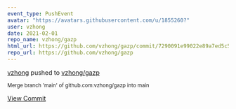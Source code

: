 ```yaml
---
event_type: PushEvent
avatar: "https://avatars.githubusercontent.com/u/1855260?"
user: vzhong
date: 2021-02-01
repo_name: vzhong/gazp
html_url: https://github.com/vzhong/gazp/commit/7290091e99022e89a7ed5c57177d518aee6f7e2c
repo_url: https://github.com/vzhong/gazp
---
```


<a href='https://github.com/vzhong' target='_blank'>vzhong</a> pushed to <a href='https://github.com/vzhong/gazp' target='_blank'>vzhong/gazp</a>

<small>Merge branch 'main' of github.com:vzhong/gazp into main</small>

<a href='https://github.com/vzhong/gazp/commit/7290091e99022e89a7ed5c57177d518aee6f7e2c' target='_blank'>View Commit</a>